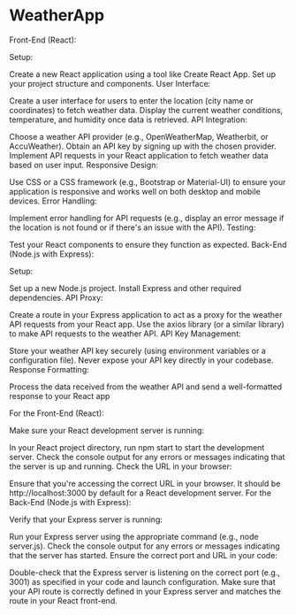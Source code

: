 # WeatherApp

Front-End (React):

Setup:

Create a new React application using a tool like Create React App.
Set up your project structure and components.
User Interface:

Create a user interface for users to enter the location (city name or coordinates) to fetch weather data.
Display the current weather conditions, temperature, and humidity once data is retrieved.
API Integration:

Choose a weather API provider (e.g., OpenWeatherMap, Weatherbit, or AccuWeather).
Obtain an API key by signing up with the chosen provider.
Implement API requests in your React application to fetch weather data based on user input.
Responsive Design:

Use CSS or a CSS framework (e.g., Bootstrap or Material-UI) to ensure your application is responsive and works well on both desktop and mobile devices.
Error Handling:

Implement error handling for API requests (e.g., display an error message if the location is not found or if there's an issue with the API).
Testing:

Test your React components to ensure they function as expected.
Back-End (Node.js with Express):

Setup:

Set up a new Node.js project.
Install Express and other required dependencies.
API Proxy:

Create a route in your Express application to act as a proxy for the weather API requests from your React app.
Use the axios library (or a similar library) to make API requests to the weather API.
API Key Management:

Store your weather API key securely (using environment variables or a configuration file).
Never expose your API key directly in your codebase.
Response Formatting:

Process the data received from the weather API and send a well-formatted response to your React app

For the Front-End (React):

Make sure your React development server is running:

In your React project directory, run npm start to start the development server.
Check the console output for any errors or messages indicating that the server is up and running.
Check the URL in your browser:

Ensure that you're accessing the correct URL in your browser. It should be http://localhost:3000 by default for a React development server.
For the Back-End (Node.js with Express):

Verify that your Express server is running:

Run your Express server using the appropriate command (e.g., node server.js).
Check the console output for any errors or messages indicating that the server has started.
Ensure the correct port and URL in your code:

Double-check that the Express server is listening on the correct port (e.g., 3001) as specified in your code and launch configuration.
Make sure that your API route is correctly defined in your Express server and matches the route in your React front-end.
